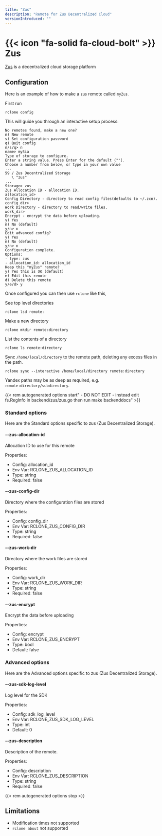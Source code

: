 ```yaml
---
title: "Zus"
description: "Remote for Zus Decentralized Cloud"
versionIntroduced: ""
---
```


# {{< icon "fa-solid fa-cloud-bolt" >}} Zus

[Zus](https://zus.network/) is a decentralized cloud storage platform

## Configuration

Here is an example of how to make a `zus` remote called `myZus`.

First run

    rclone config

This will guide you through an interactive setup process:

```
No remotes found, make a new one?
n) New remote
s) Set configuration password
q) Quit config
n/s/q> n
name> mySia
Type of storage to configure.
Enter a string value. Press Enter for the default ("").
Choose a number from below, or type in your own value
...
59 / Zus Decentralized Storage
   \ "zus"
...
Storage> zus
Zus Allocation ID - allocation ID.
allocation_id>
Config Directory - directory to read config files(defaults to ~/.zcn).
config_dir>
Work Directory - directory to read/write files.
work_dir>
Encrypt - encrypt the data before uploading.
y) Yes
n) No (default)
y/n> n
Edit advanced config?
y) Yes
n) No (default)
y/n> n
Configuration complete.
Options:
- type: zus
- allocation_id: allocation_id
Keep this "myZus" remote?
y) Yes this is OK (default)
e) Edit this remote
d) Delete this remote
y/e/d> y
```

Once configured you can then use `rclone` like this,

See top level directories

    rclone lsd remote:

Make a new directory

    rclone mkdir remote:directory

List the contents of a directory

    rclone ls remote:directory

Sync `/home/local/directory` to the remote path, deleting any
excess files in the path.

    rclone sync --interactive /home/local/directory remote:directory

Yandex paths may be as deep as required, e.g. `remote:directory/subdirectory`.

{{< rem autogenerated options start" - DO NOT EDIT - instead edit fs.RegInfo in backend/zus/zus.go then run make backenddocs" >}}

### Standard options

Here are the Standard options specific to zus (Zus Decentralized Storage).

#### --zus-allocation-id

Allocation ID to use for this remote

Properties:

- Config: allocation_id
- Env Var: RCLONE_ZUS_ALLOCATION_ID
- Type: string
- Required: false

#### --zus-config-dir

Directory where the configuration files are stored

Properties:

- Config: config_dir
- Env Var: RCLONE_ZUS_CONFIG_DIR
- Type: string
- Required: false

#### --zus-work-dir

Directory where the work files are stored

Properties:

- Config: work_dir
- Env Var: RCLONE_ZUS_WORK_DIR
- Type: string
- Required: false

#### --zus-encrypt

Encrypt the data before uploading

Properties:

- Config: encrypt
- Env Var: RCLONE_ZUS_ENCRYPT
- Type: bool
- Default: false

### Advanced options

Here are the Advanced options specific to zus (Zus Decentralized Storage).

#### --zus-sdk-log-level

Log level for the SDK

Properties:

- Config: sdk_log_level
- Env Var: RCLONE_ZUS_SDK_LOG_LEVEL
- Type: int
- Default: 0

#### --zus-description

Description of the remote.

Properties:

- Config: description
- Env Var: RCLONE_ZUS_DESCRIPTION
- Type: string
- Required: false

{{< rem autogenerated options stop >}}

## Limitations

- Modification times not supported
- `rclone about` not supported
